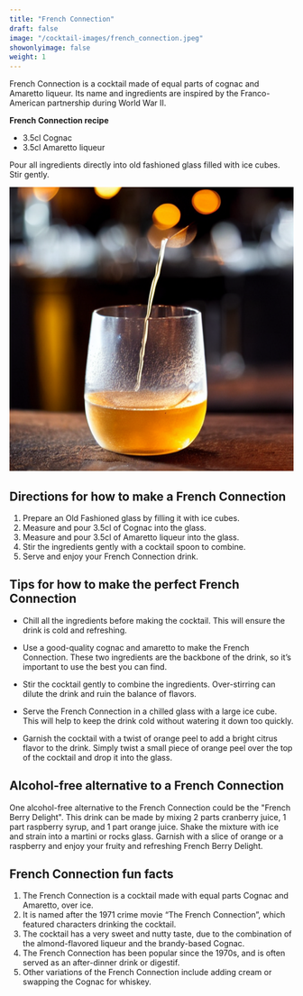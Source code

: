 ```yaml
---
title: "French Connection"
draft: false
image: "/cocktail-images/french_connection.jpeg"
showonlyimage: false
weight: 1
---
```


French Connection is a cocktail made of equal parts of cognac and Amaretto liqueur. Its name and ingredients are inspired by the Franco-American partnership during World War II.

<!--more-->

**French Connection recipe**

- 3.5cl Cognac
- 3.5cl Amaretto liqueur


Pour all ingredients directly into old fashioned glass filled with ice cubes. Stir gently.

![](/cocktail-images/french_connection.jpeg)


## Directions for how to make a French Connection

1. Prepare an Old Fashioned glass by filling it with ice cubes.
2. Measure and pour 3.5cl of Cognac into the glass.
3. Measure and pour 3.5cl of Amaretto liqueur into the glass.
4. Stir the ingredients gently with a cocktail spoon to combine.
5. Serve and enjoy your French Connection drink.

## Tips for how to make the perfect French Connection

- Chill all the ingredients before making the cocktail. This will ensure the drink is cold and refreshing.

- Use a good-quality cognac and amaretto to make the French Connection. These two ingredients are the backbone of the drink, so it’s important to use the best you can find.

- Stir the cocktail gently to combine the ingredients. Over-stirring can dilute the drink and ruin the balance of flavors.

- Serve the French Connection in a chilled glass with a large ice cube. This will help to keep the drink cold without watering it down too quickly.

- Garnish the cocktail with a twist of orange peel to add a bright citrus flavor to the drink. Simply twist a small piece of orange peel over the top of the cocktail and drop it into the glass.

## Alcohol-free alternative to a French Connection

One alcohol-free alternative to the French Connection could be the "French Berry Delight". This drink can be made by mixing 2 parts cranberry juice, 1 part raspberry syrup, and 1 part orange juice. Shake the mixture with ice and strain into a martini or rocks glass. Garnish with a slice of orange or a raspberry and enjoy your fruity and refreshing French Berry Delight.

## French Connection fun facts

1. The French Connection is a cocktail made with equal parts Cognac and Amaretto, over ice.
2. It is named after the 1971 crime movie “The French Connection”, which featured characters drinking the cocktail.
3. The cocktail has a very sweet and nutty taste, due to the combination of the almond-flavored liqueur and the brandy-based Cognac.
4. The French Connection has been popular since the 1970s, and is often served as an after-dinner drink or digestif.
5. Other variations of the French Connection include adding cream or swapping the Cognac for whiskey.
